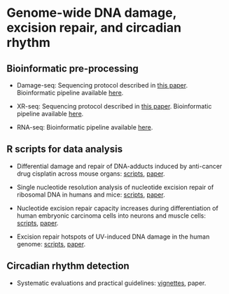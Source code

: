 # Genome-wide DNA damage, excision repair, and circadian rhythm
## Bioinformatic pre-processing

* Damage-seq: Sequencing protocol described in [this paper](http://www.pnas.org/content/114/26/6758). Bioinformatic pipeline available [here](https://github.com/yuchaojiang/damage_repair/blob/master/damage_seq.sh). 

* XR-seq: Sequencing protocol described in [this paper](http://genesdev.cshlp.org/content/29/9/948.short). Bioinformatic pipeline available [here](https://github.com/yuchaojiang/damage_repair/blob/master/XR_seq.sh). 

* RNA-seq: Bioinformatic pipeline available [here](https://github.com/yuchaojiang/damage_repair/blob/master/RNA_seq.sh). 

## R scripts for data analysis

* Differential damage and repair of DNA-adducts induced by anti-cancer drug cisplatin across mouse organs: [scripts](https://github.com/yuchaojiang/damage_repair/blob/master/cross_tissue), [paper](https://www.nature.com/articles/s41467-019-08290-2).

* Single nucleotide resolution analysis of nucleotide excision repair of ribosomal DNA in humans and mice: [scripts](https://github.com/yuchaojiang/damage_repair/blob/master/ribosome), [paper](https://www.jbc.org/content/294/1/210.short).

* Nucleotide excision repair capacity increases during differentiation of human embryonic carcinoma cells into neurons and muscle cells: [scripts](https://github.com/yuchaojiang/damage_repair/blob/master/differentiation), [paper](https://www.jbc.org/content/294/15/5914).

* Excision repair hotspots of UV-induced DNA damage in the human genome: [scripts](https://github.com/yuchaojiang/damage_repair/blob/master/hotspot), [paper](https://www.biorxiv.org/content/10.1101/2020.04.04.024729v1).

## Circadian rhythm detection
* Systematic evaluations and practical guidelines: [vignettes](https://htmlpreview.github.io/?https://github.com/wenwenm183/Circadian_Genes_Benchmark/blob/master/vignettes/Vignettes-of-Circadian-Paper.html), paper.
